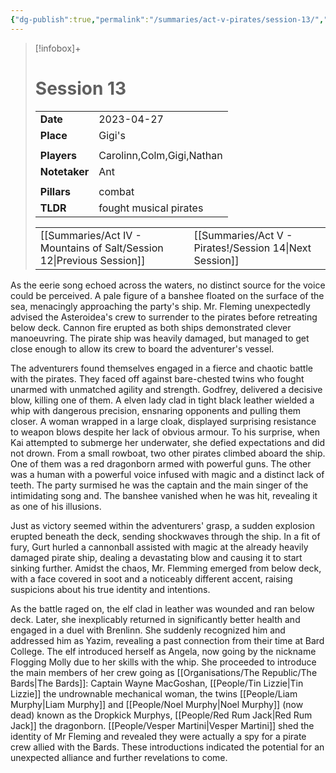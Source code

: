 ```yaml
---
{"dg-publish":true,"permalink":"/summaries/act-v-pirates/session-13/","tags":["session"]}
---
```


> [!infobox]+
> # Session 13
> 
> | | |
> | --- | --- |
> | **Date** | 2023-04-27 |
> | **Place** | Gigi's |
> | | | 
> | **Players** | Carolinn,Colm,Gigi,Nathan |
> | **Notetaker** | Ant |
> | | | 
> | **Pillars** | combat | 
> | **TLDR** | fought musical pirates |
> 
> | | |
> | --- | --- |
> | [[Summaries/Act IV - Mountains of Salt/Session 12\|Previous Session]] | [[Summaries/Act V - Pirates!/Session 14\|Next Session]] |

As the eerie song echoed across the waters, no distinct source for the voice could be perceived. A pale figure of a banshee floated on the surface of the sea, menacingly approaching the party's ship. Mr. Fleming unexpectedly advised the Asteroidea's crew to surrender to the pirates before retreating below deck. Cannon fire erupted as both ships demonstrated clever manoeuvring. The pirate ship was heavily damaged, but managed to get close enough to allow its crew to board the adventurer's vessel.

The adventurers found themselves engaged in a fierce and chaotic battle with the pirates. They faced off against bare-chested  twins who fought unarmed with unmatched agility and strength. Godfrey, delivered a decisive blow, killing one of them. A elven lady clad in tight black leather wielded a whip with dangerous precision, ensnaring opponents and pulling them closer. A woman wrapped in a large cloak, displayed surprising resistance to weapon blows despite her lack of obvious armour. To his surprise, when Kai attempted to submerge her underwater, she defied expectations and did not drown. From a small rowboat, two other pirates climbed aboard the ship. One of them was a red dragonborn armed with powerful guns. The other was a human with a powerful voice infused with magic and a distinct lack of teeth. The party surmised he was the captain and the main singer of the intimidating song and. The banshee vanished when he was hit, revealing it as one of his illusions. 

Just as victory seemed within the adventurers' grasp, a sudden explosion erupted beneath the deck, sending shockwaves through the ship. In a fit of fury, Gurt hurled a cannonball assisted with magic at the already heavily damaged pirate ship, dealing a devastating blow and causing it to start sinking further. 
Amidst the chaos, Mr. Flemming emerged from below deck, with a face covered in soot and a noticeably different accent, raising suspicions about his true identity and intentions. 

As the battle raged on, the elf clad in leather was wounded and ran below deck. Later, she inexplicably returned in significantly better health and engaged in a duel with Brenlinn. She suddenly recognized him and addressed him as Yazim, revealing a past connection from their time at Bard College. The elf introduced herself as Angela, now going by the  nickname Flogging Molly due to her skills with the whip. She proceeded to introduce the main members of her crew going as [[Organisations/The Republic/The Bards\|The Bards]]: Captain Wayne MacGoshan, [[People/Tin Lizzie\|Tin Lizzie]] the undrownable mechanical woman, the twins [[People/Liam Murphy\|Liam Murphy]] and [[People/Noel Murphy\|Noel Murphy]] (now dead) known as the Dropkick Murphys, [[People/Red Rum Jack\|Red Rum Jack]] the dragonborn. [[People/Vesper Martini\|Vesper Martini]] shed the identity of Mr Fleming and revealed they were actually a spy for a pirate crew allied with the Bards. These introductions indicated the potential for an unexpected alliance and further revelations to come.
